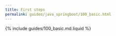 ```yaml
---
title: First steps
permalink: guides/java_springboot/100_basic.html
---
```


{% include guides/100_basic.md.liquid %}
